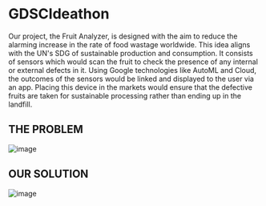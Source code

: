 # GDSCIdeathon

Our project, the Fruit Analyzer, is designed with the aim to reduce the alarming increase in the rate of food wastage worldwide. This idea aligns with the UN's SDG of sustainable production and consumption. It consists of sensors which would scan the fruit to check the presence of any internal or external defects in it. Using Google technologies like AutoML and Cloud, the outcomes of the sensors would be linked and displayed to the user via an app. Placing this device in the markets would ensure that the defective fruits are taken for sustainable processing rather than ending up in the landfill.

## THE PROBLEM
![image](https://github.com/NoorunnisaSulthan/GDSCIdeathon/assets/131644512/d1bf9829-8fd3-43cf-b777-6da65153fbd0)

## OUR SOLUTION
![image](https://github.com/NoorunnisaSulthan/GDSCIdeathon/assets/131644512/1ca0c3e6-5aff-4513-b648-9fdba9bccd7d)



